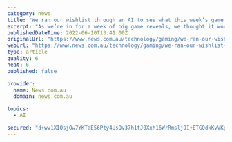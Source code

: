 ```yaml
---
category: news
title: "We ran our wishlist through an AI to see what this week’s game announcements could look like"
excerpt: "As we’re in for a week of big game reveals, we thought it would be clever to use AI to imagine what some of the big announcements might look like. Spoiler alert: they look weird. But who wants to wait an entire week to see all the reveals? We ran our ..."
publishedDateTime: 2022-06-10T13:41:00Z
originalUrl: "https://www.news.com.au/technology/gaming/we-ran-our-wishlist-through-an-ai-to-see-what-this-weeks-game-announcements-could-look-like/news-story/a894d75a2c178c5078a645d523c1fd61"
webUrl: "https://www.news.com.au/technology/gaming/we-ran-our-wishlist-through-an-ai-to-see-what-this-weeks-game-announcements-could-look-like/news-story/a894d75a2c178c5078a645d523c1fd61"
type: article
quality: 6
heat: 6
published: false

provider:
  name: News.com.au
  domain: news.com.au

topics:
  - AI

secured: "d+wv1XIQsjOw7YKTaE56Pty4UsQv37h1tJ0Xxh16WrRmslj9I+ETGQdkKvVKgHCXxiM0xocswP0feKIPsQyM1mrvb8eFFghLbpv39Uyx7uflNMgTMRGPp0LItsm8AwB5Y1/yKW5pr10odvCF+5pTafczGfC7Iu3rb0DN/Q0S1+URffpPtoFn81ahoJzD8jeN4TdXlMZSk+itYhqapQ58lszOIRdOV3m2oASgPh03NAf7nZUap2dHe+E7fcyrrs77PZKFi5UUX5REuYtYV8U4mW+gT9stqGGMRGuSZdeVlri07X874MIrHq4ArdkqpRMnI0Xag5hEftlF77oiG40mXDCiXHxVQQiJhwMlt/+9SQc=;4dIYp8d2qNmGyxmJgRacdw=="
---
```



